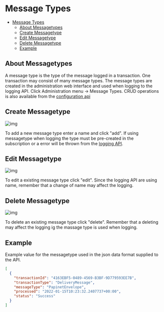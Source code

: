 
# Message Types

- [Message Types](#message-types)
  - [About Messagetypes](#about-messagetypes)
  - [Create Messagetype](#create-messagetype)
  - [Edit Messagetype](#edit-messagetype)
  - [Delete Messagetype](#delete-messagetype)
  - [Example](#example)

## About Messagetypes

A message type is the type of the message logged in a transaction. One transaction may consist of many message types.
The message types are created in the administration web interface and used when logging to the logging API.
Click Administration menu → Message Types. CRUD operations is also available from the [configuration api](../../Archeo%20API/Archeo£20Configuration%20API.md)

## Create Messagetype

![img](https://archeodocstorage.blob.core.windows.net/images/Configuration-Messagetype-New.png)

To add a new message type enter a name and click "add". If using messagetype when logging the type must be pre-created in the subscription or a error will be thrown from the [logging API](../../Archeo%20API/Archeo%20Logging%20API.md).

## Edit Messagetype

![img](https://archeodocstorage.blob.core.windows.net/images/Configuration-Messagetype-Edit.png)

To edit a existing message type  click "edit". Since the logging API are using name, remember that a change of name may affect the logging.

## Delete Messagetype

![img](https://archeodocstorage.blob.core.windows.net/images/Configuration-Messagetype-Delete.png)

To delete an existing message type  click "delete". Remember that a deleting may affect the logging ig the massage type is used when logging.

## Example

Example value for the messagetype used in the json data format supplied to the API.

```json
[
  {
    "transactionId": "4163EBF5-0489-4569-B3BF-9D779593EE7B",
    "transactionType": "DeliveryMessage",
    "messageType": "PapinetEnvelope",   
    "processed": "2022-01-15T10:23:32.2407737+00:00",   
    "status": "Success"
  }
]
```
